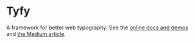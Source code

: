 # Tyfy

A framework for better web typography. See the [online docs and demos](http://aaronpinero.net/tyfy/docs/index.html) and [the Medium article](https://medium.com/@aaronpinero/why-tyfy-1665e36b4f94).